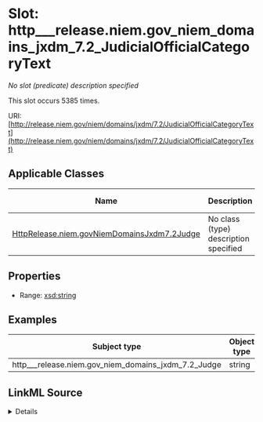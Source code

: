 

# Slot: http___release.niem.gov_niem_domains_jxdm_7.2_JudicialOfficialCategoryText


_No slot (predicate) description specified_






This slot occurs 5385 times.


URI: [http://release.niem.gov/niem/domains/jxdm/7.2/JudicialOfficialCategoryText](http://release.niem.gov/niem/domains/jxdm/7.2/JudicialOfficialCategoryText)



<!-- no inheritance hierarchy -->





## Applicable Classes

| Name | Description | Modifies Slot |
| --- | --- | --- |
| [HttpRelease.niem.govNiemDomainsJxdm7.2Judge](../classes/HttpRelease.niem.govNiemDomainsJxdm7.2Judge.md) | No class (type) description specified |  yes  |







## Properties

* Range: [xsd:string](http://www.w3.org/2001/XMLSchema#string)






## Examples

| Subject type | Object type | Example subject | Example object | Occurrences |
| --- | --- | --- | --- | --- |
| http___release.niem.gov_niem_domains_jxdm_7.2_Judge | string | scales:JudgeEntity/SJ000001 | Magistrate_Judge | 5385 |




## LinkML Source

<details>

```yaml
name: http___release.niem.gov_niem_domains_jxdm_7.2_JudicialOfficialCategoryText
annotations:
  count:
    tag: count
    value: 5385
description: No slot (predicate) description specified
examples:
- object:
    example_object: Magistrate_Judge
    example_object_type: string
    example_predicate: http://release.niem.gov/niem/domains/jxdm/7.2/JudicialOfficialCategoryText
    example_subject: scales:JudgeEntity/SJ000001
    example_subject_type: http___release.niem.gov_niem_domains_jxdm_7.2_Judge
from_schema: scales-kg
rank: 1000
slot_uri: http://release.niem.gov/niem/domains/jxdm/7.2/JudicialOfficialCategoryText
alias: http___release.niem.gov_niem_domains_jxdm_7.2_JudicialOfficialCategoryText
domain_of:
- http___release.niem.gov_niem_domains_jxdm_7.2_Judge
range: string

```
</details>